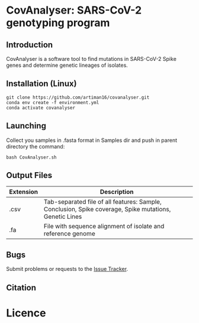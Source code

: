 ﻿# CovAnalyser: SARS-CoV-2 genotyping program

## Introduction

CovAnalyser is a software tool to find mutations in SARS-CoV-2 Spike genes and determine genetic lineages of isolates.

## Installation (Linux)
```
git clone https://github.com/artiman16/covanalyser.git
conda env create -f environment.yml
conda activate covanalyser
```
## Launching
Collect you samples in .fasta format in Samples dir and push in parent directory the command:
```
bash CovAnalyser.sh
```

## Output Files

| Extension | Description |
| --------- | ----------- |
| .csv | Tab-separated file of all features: Sample, Conclusion, Spike coverage, Spike mutations, Genetic Lines |
| .fa | File with sequence alignment of isolate and reference genome |

## Bugs

Submit problems or requests to the [Issue Tracker](https://github.com/artiman16/covanalyser/issues).

## Citation

# Licence